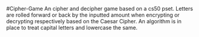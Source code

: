 #Cipher-Game
An cipher and decipher game based on a cs50 pset.
Letters are rolled forward or back by the inputted amount when encrypting or decrypting respectively based on the Caesar Cipher. An algorithm is in place to treat capital letters and lowercase the same.
